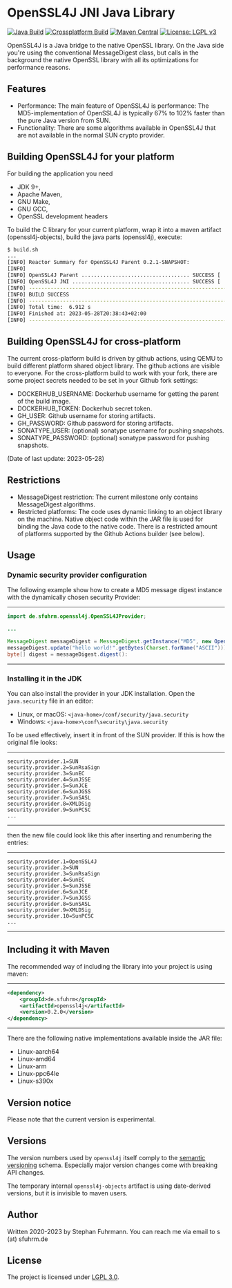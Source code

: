 OpenSSL4J JNI Java Library
===================
[![Java Build](https://github.com/sfuhrm/openssl4j/actions/workflows/build-java.yml/badge.svg)](https://github.com/sfuhrm/openssl4j/actions/workflows/build-java.yml)
[![Crossplatform Build](https://github.com/sfuhrm/openssl4j/actions/workflows/build-crossplatform.yml/badge.svg)](https://github.com/sfuhrm/openssl4j/actions/workflows/build-crossplatform.yml)
[![Maven Central](https://maven-badges.herokuapp.com/maven-central/de.sfuhrm/openssl4j/badge.svg)](https://maven-badges.herokuapp.com/maven-central/de.sfuhrm/openssl4j) 
[![License: LGPL v3](https://img.shields.io/badge/License-LGPL%20v3-blue.svg)](https://www.gnu.org/licenses/lgpl-3.0)

OpenSSL4J is a Java bridge to the native OpenSSL library. On the Java side you're
using the conventional MessageDigest class, but calls in the
background the native OpenSSL library with all its
optimizations for performance reasons.

## Features

* Performance: The main feature of OpenSSL4J is performance: The MD5-implementation of OpenSSL4J is
typically 67% to 102% faster than the pure Java version from SUN.
* Functionality: There are some algorithms available in OpenSSL4J that are not available in the normal SUN crypto provider.

## Building OpenSSL4J for your platform

For building the application you need
* JDK 9+,
* Apache Maven,
* GNU Make,
* GNU GCC,
* OpenSSL development headers

To build the C library for your current platform, wrap it into a maven artifact (openssl4j-objects), build the java parts (openssl4j), execute:

```bash
$ build.sh
...
[INFO] Reactor Summary for OpenSSL4J Parent 0.2.1-SNAPSHOT:
[INFO] 
[INFO] OpenSSL4J Parent ................................... SUCCESS [  0.953 s]
[INFO] OpenSSL4J JNI ...................................... SUCCESS [  5.859 s]
[INFO] ------------------------------------------------------------------------
[INFO] BUILD SUCCESS
[INFO] ------------------------------------------------------------------------
[INFO] Total time:  6.912 s
[INFO] Finished at: 2023-05-28T20:38:43+02:00
[INFO] ------------------------------------------------------------------------    
```

## Building OpenSSL4J for cross-platform

The current cross-platform build is driven by github actions, using QEMU
to build different platform shared object library.
The github actions are visible to everyone.
For the cross-platform build to work with your fork, there
are some project secrets needed to be set in your
Github fork settings:

* DOCKERHUB_USERNAME: Dockerhub username for getting the parent of the build image.
* DOCKERHUB_TOKEN: Dockerhub secret token.
* GH_USER: Github username for storing artifacts.
* GH_PASSWORD: Github password for storing artifacts.
* SONATYPE_USER: (optional) sonatype username for pushing snapshots.
* SONATYPE_PASSWORD: (optional) sonatype password for pushing snapshots.

(Date of last update: 2023-05-28)

## Restrictions

* MessageDigest restriction: The current milestone only contains MessageDigest algorithms.
* Restricted platforms: The code uses dynamic linking to an object library on the machine.
  Native object code within the JAR file is used for binding the Java code to the native code.
  There is a restricted amount of platforms supported by the Github Actions
  builder (see below).

## Usage

### Dynamic security provider configuration

The following example show how to create a MD5 message digest instance with the
dynamically chosen security Provider:

---------------------------------------

```java
import de.sfuhrm.openssl4j.OpenSSL4JProvider;

...

MessageDigest messageDigest = MessageDigest.getInstance("MD5", new OpenSSL4JProvider());
messageDigest.update("hello world!".getBytes(Charset.forName("ASCII")));
byte[] digest = messageDigest.digest():
```

---------------------------------------

### Installing it in the JDK

You can also install the provider in your JDK installation. Open the `java.security` file in an editor:

* Linux, or macOS: `<java-home>/conf/security/java.security`
* Windows: `<java-home>\conf\security\java.security`

To be used effectively, insert it in front of the SUN provider. If this is how the original file looks:

---------------------------------------

```
security.provider.1=SUN
security.provider.2=SunRsaSign
security.provider.3=SunEC
security.provider.4=SunJSSE
security.provider.5=SunJCE
security.provider.6=SunJGSS
security.provider.7=SunSASL
security.provider.8=XMLDSig
security.provider.9=SunPCSC
...
```

---------------------------------------

then the new file could look like this after inserting and renumbering the entries:

---------------------------------------

```
security.provider.1=OpenSSL4J
security.provider.2=SUN
security.provider.3=SunRsaSign
security.provider.4=SunEC
security.provider.5=SunJSSE
security.provider.6=SunJCE
security.provider.7=SunJGSS
security.provider.8=SunSASL
security.provider.9=XMLDSig
security.provider.10=SunPCSC
...
```

---------------------------------------

## Including it with Maven

The recommended way of including the library into your project is using maven:

---------------------------------------

```xml
<dependency>
    <groupId>de.sfuhrm</groupId>
    <artifactId>openssl4j</artifactId>
    <version>0.2.0</version>
</dependency>
```

---------------------------------------

There are the following native implementations available inside the JAR file:

* Linux-aarch64
* Linux-amd64
* Linux-arm
* Linux-ppc64le
* Linux-s390x

## Version notice

Please note that the current version is experimental.

## Versions

The version numbers used by `openssl4j` itself comply to the
[semantic versioning](https://semver.org/) schema.
Especially major version changes come with breaking API
changes.

The temporary internal `openssl4j-objects` artifact is using
date-derived versions, but it is invisible to maven users.

## Author

Written 2020-2023 by Stephan Fuhrmann. You can reach me via email to s (at) sfuhrm.de

## License

The project is licensed under [LGPL 3.0](https://www.gnu.org/licenses/lgpl-3.0.en.html).
